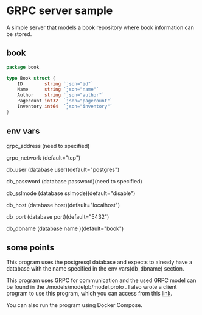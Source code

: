 # GRPC server sample

A simple server that models a book repository where book information can be stored.

## book

```go
package book

type Book struct {
	ID        string `json="id"`
	Name      string `json="name"`
	Author    string `json="author"`
	Pagecount int32  `json="pagecount"`
	Inventory int64  `json="inventory"`
}
```
## env vars
grpc_address (need to specified)

grpc_network (default="tcp")

db_user (database user)(default="postgres")

db_password (database password)(need to specified)

db_sslmode (database sslmode)(default="disable")

db_host (database host)(default="localhost")

db_port (database port)(default="5432")

db_dbname (database name )(default="book")

## some points

This program uses the postgresql database and expects to already have a database with the name specified in the env vars(db_dbname) section.

This program uses GRPC for communication and the used GRPC model can be found in the ./models/modelpb/model.proto .
I also wrote a client program to use this program, which you can access from this [link](https://github.com/Ali-Farhadnia/sclientGRPC).

You can also run the program using Docker Compose.
